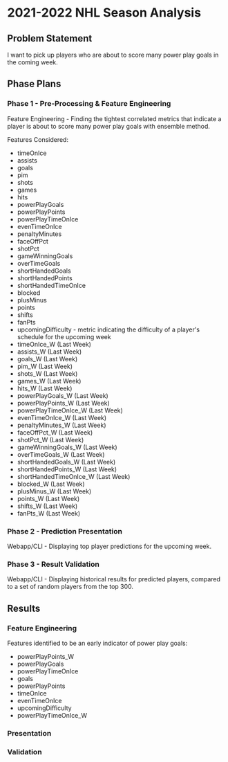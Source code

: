 # 2021-2022 NHL Season Analysis

## Problem Statement
I want to pick up players who are about to score many power play goals in the coming week.

## Phase Plans
### Phase 1 - Pre-Processing & Feature Engineering
Feature Engineering - Finding the tightest correlated metrics that indicate a player is about to score many power play goals with ensemble method.

Features Considered:
- timeOnIce
- assists
- goals
- pim
- shots
- games
- hits
- powerPlayGoals
- powerPlayPoints
- powerPlayTimeOnIce
- evenTimeOnIce
- penaltyMinutes
- faceOffPct
- shotPct
- gameWinningGoals
- overTimeGoals
- shortHandedGoals
- shortHandedPoints
- shortHandedTimeOnIce
- blocked
- plusMinus
- points
- shifts
- fanPts
- upcomingDifficulty - metric indicating the difficulty of a player's schedule for the upcoming week
- timeOnIce_W (Last Week)
- assists_W (Last Week)
- goals_W (Last Week)
- pim_W (Last Week)
- shots_W (Last Week)
- games_W (Last Week)
- hits_W (Last Week)
- powerPlayGoals_W (Last Week)
- powerPlayPoints_W (Last Week)
- powerPlayTimeOnIce_W (Last Week)
- evenTimeOnIce_W (Last Week)
- penaltyMinutes_W (Last Week)
- faceOffPct_W (Last Week)
- shotPct_W (Last Week)
- gameWinningGoals_W (Last Week)
- overTimeGoals_W (Last Week)
- shortHandedGoals_W (Last Week)
- shortHandedPoints_W (Last Week)
- shortHandedTimeOnIce_W (Last Week)
- blocked_W (Last Week)
- plusMinus_W (Last Week)
- points_W (Last Week)
- shifts_W (Last Week)
- fanPts_W (Last Week)

### Phase 2 - Prediction Presentation
Webapp/CLI - Displaying top player predictions for the upcoming week.

### Phase 3 - Result Validation
Webapp/CLI - Displaying historical results for predicted players, compared to a set of random players from the top 300.


## Results
### Feature Engineering
Features identified to be an early indicator of power play goals:
- powerPlayPoints_W
- powerPlayGoals
- powerPlayTimeOnIce
- goals
- powerPlayPoints
- timeOnIce
- evenTimeOnIce
- upcomingDifficulty
- powerPlayTimeOnIce_W

### Presentation
### Validation